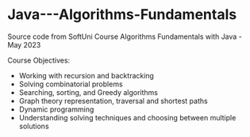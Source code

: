 # Java---Algorithms-Fundamentals
Source code from SoftUni Course Algorithms Fundamentals with Java - May 2023

Course Objectives:
  - Working with recursion and backtracking
  - Solving combinatorial problems
  - Searching, sorting, and Greedy algorithms
  - Graph theory representation, traversal and shortest paths
  - Dynamic programming
  - Understanding solving techniques and choosing between multiple solutions

